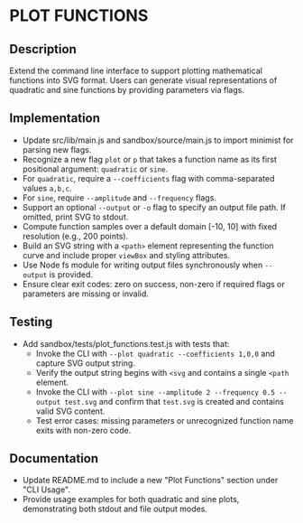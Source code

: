 # PLOT FUNCTIONS

## Description
Extend the command line interface to support plotting mathematical functions into SVG format. Users can generate visual representations of quadratic and sine functions by providing parameters via flags.

## Implementation

- Update src/lib/main.js and sandbox/source/main.js to import minimist for parsing new flags.
- Recognize a new flag `plot` or `p` that takes a function name as its first positional argument: `quadratic` or `sine`.
- For `quadratic`, require a `--coefficients` flag with comma-separated values `a,b,c`.
- For `sine`, require `--amplitude` and `--frequency` flags.
- Support an optional `--output` or `-o` flag to specify an output file path. If omitted, print SVG to stdout.
- Compute function samples over a default domain [-10, 10] with fixed resolution (e.g., 200 points).
- Build an SVG string with a `<path>` element representing the function curve and include proper `viewBox` and styling attributes.
- Use Node fs module for writing output files synchronously when `--output` is provided.
- Ensure clear exit codes: zero on success, non-zero if required flags or parameters are missing or invalid.

## Testing

- Add sandbox/tests/plot_functions.test.js with tests that:
  * Invoke the CLI with `--plot quadratic --coefficients 1,0,0` and capture SVG output string.
  * Verify the output string begins with `<svg` and contains a single `<path` element.
  * Invoke the CLI with `--plot sine --amplitude 2 --frequency 0.5 --output test.svg` and confirm that `test.svg` is created and contains valid SVG content.
  * Test error cases: missing parameters or unrecognized function name exits with non-zero code.

## Documentation

- Update README.md to include a new "Plot Functions" section under "CLI Usage".
- Provide usage examples for both quadratic and sine plots, demonstrating both stdout and file output modes.
